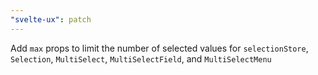 ```yaml
---
"svelte-ux": patch
---
```


Add `max` props to limit the number of selected values for `selectionStore`, `Selection`, `MultiSelect`, `MultiSelectField`, and `MultiSelectMenu`
